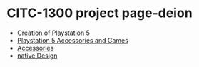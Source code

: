 # CITC-1300 project page-deion

<ul>
<li><a href="intro_to_html/index.html" target="_blank">Creation of Playstation 5</a></li>
<li><a href="html5_intro_css/index.html" target="_blank">Playstation 5 Accessories and Games</a></li>
<li><a href="adv_css/index.html" target="_blank">Accessories</a></li>
<li><a href="native/index.html" target="_blank">native Design</a></li>
</ul>